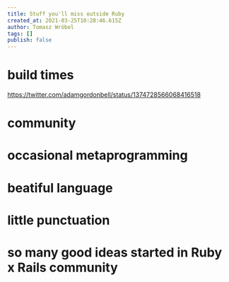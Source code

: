 ```yaml
---
title: Stuff you'll miss outside Ruby
created_at: 2021-03-25T10:28:46.615Z
author: Tomasz Wróbel
tags: []
publish: false
---
```


# build times

https://twitter.com/adamgordonbell/status/1374728566068416518

# community

# occasional metaprogramming

# beatiful language

# little punctuation

# so many good ideas started in Ruby x Rails community

